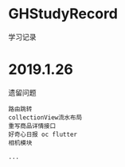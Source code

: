 # GHStudyRecord
学习记录

# 2019.1.26

遗留问题

	路由跳转
	collectionView流水布局
	重写商品详情接口
	好奇心日报 oc flutter
	相机模块
	
	...
